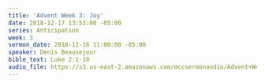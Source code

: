 ```yaml
---
title: 'Advent Week 3: Joy'
date: 2018-12-17 13:53:00 -05:00
series: Anticipation
week: 3
sermon_date: 2018-12-16 11:00:00 -05:00
speaker: Denis Beausejour
bible_text: Luke 2:1-10
audio_file: https://s3.us-east-2.amazonaws.com/mccsermonaudio/Advent+Week+3_+Joy.lite.mp3
---
```


